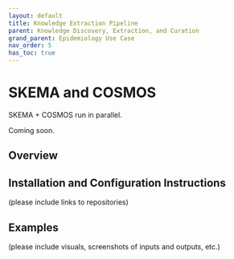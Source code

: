 ```yaml
---
layout: default
title: Knowledge Extraction Pipeline
parent: Knowledge Discovery, Extraction, and Curation
grand_parent: Epidemiology Use Case
nav_order: 5
has_toc: true
---
```

# SKEMA and COSMOS
SKEMA + COSMOS run in parallel.

Coming soon.

## Overview

## Installation and Configuration Instructions
(please include links to repositories)

## Examples
(please include visuals, screenshots of inputs and outputs, etc.)